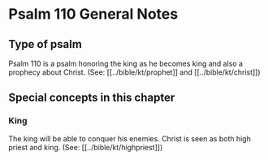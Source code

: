 # Psalm 110 General Notes
## Type of psalm

Psalm 110 is a psalm honoring the king as he becomes king and also a prophecy about Christ. (See: [[../bible/kt/prophet]] and [[../bible/kt/christ]])

## Special concepts in this chapter

### King
The king will be able to conquer his enemies. Christ is seen as both high priest and king. (See: [[../bible/kt/highpriest]])